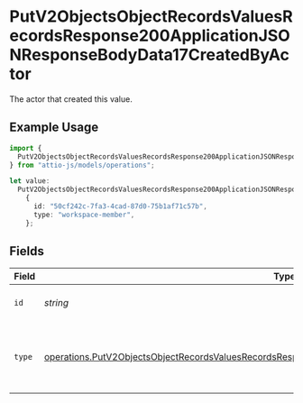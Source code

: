 # PutV2ObjectsObjectRecordsValuesRecordsResponse200ApplicationJSONResponseBodyData17CreatedByActor

The actor that created this value.

## Example Usage

```typescript
import {
  PutV2ObjectsObjectRecordsValuesRecordsResponse200ApplicationJSONResponseBodyData17CreatedByActor,
} from "attio-js/models/operations";

let value:
  PutV2ObjectsObjectRecordsValuesRecordsResponse200ApplicationJSONResponseBodyData17CreatedByActor =
    {
      id: "50cf242c-7fa3-4cad-87d0-75b1af71c57b",
      type: "workspace-member",
    };
```

## Fields

| Field                                                                                                                                                                                                                  | Type                                                                                                                                                                                                                   | Required                                                                                                                                                                                                               | Description                                                                                                                                                                                                            |
| ---------------------------------------------------------------------------------------------------------------------------------------------------------------------------------------------------------------------- | ---------------------------------------------------------------------------------------------------------------------------------------------------------------------------------------------------------------------- | ---------------------------------------------------------------------------------------------------------------------------------------------------------------------------------------------------------------------- | ---------------------------------------------------------------------------------------------------------------------------------------------------------------------------------------------------------------------- |
| `id`                                                                                                                                                                                                                   | *string*                                                                                                                                                                                                               | :heavy_minus_sign:                                                                                                                                                                                                     | An ID to identify the actor.                                                                                                                                                                                           |
| `type`                                                                                                                                                                                                                 | [operations.PutV2ObjectsObjectRecordsValuesRecordsResponse200ApplicationJSONResponseBodyData17Type](../../models/operations/putv2objectsobjectrecordsvaluesrecordsresponse200applicationjsonresponsebodydata17type.md) | :heavy_minus_sign:                                                                                                                                                                                                     | The type of actor. [Read more information on actor types here](/docs/actors).                                                                                                                                          |